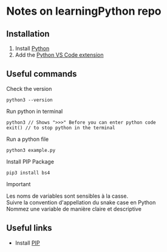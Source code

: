 # Notes on learningPython repo

## Installation
1. Install [Python](https://www.python.org)
2. Add the [Python VS Code extension](https://marketplace.visualstudio.com/items?itemName=ms-python.python)

## Useful commands
Check the version
```
python3 --version
```
Run python in terminal
```
python3 // Shows ">>>" Before you can enter python code
exit() // to stop python in the terminal
```
Run a python file
```
python3 example.py
```
Install PIP Package
```
pip3 install bs4
```

> [!IMPORTANT]  
> Les noms de variables sont sensibles à la casse. <br/>
> Suivre la convention d'appellation du snake case en Python <br/>
> Nommez une variable de manière claire et descriptive

## Useful links
- Install [PIP](https://pip.pypa.io/en/stable/cli/pip_install/)